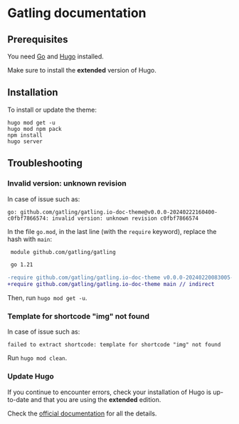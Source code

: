 # Gatling documentation

## Prerequisites

You need [Go](https://golang.org/doc/install) and [Hugo](https://gohugo.io/getting-started/installing/) installed.

Make sure to install the **extended** version of Hugo.

## Installation

To install or update the theme:

```
hugo mod get -u
hugo mod npm pack
npm install
hugo server
```

## Troubleshooting

### Invalid version: unknown revision

In case of issue such as:

```
go: github.com/gatling/gatling.io-doc-theme@v0.0.0-20240222160400-c0fbf7866574: invalid version: unknown revision c0fbf7866574
```

In the file `go.mod`, in the last line (with the `require` keyword), replace the hash with `main`:

```diff
 module github.com/gatling/gatling

 go 1.21

-require github.com/gatling/gatling.io-doc-theme v0.0.0-20240220083005-6f637476df1d // indirect
+require github.com/gatling/gatling.io-doc-theme main // indirect
```

Then, run `hugo mod get -u`.

### Template for shortcode "img" not found

In case of issue such as:

```
failed to extract shortcode: template for shortcode "img" not found
```

Run `hugo mod clean`.

### Update Hugo

If you continue to encounter errors, check your installation of Hugo is up-to-date and that you are using the
**extended** edition.

Check the [official documentation](https://gohugo.io/installation/) for all the details.
